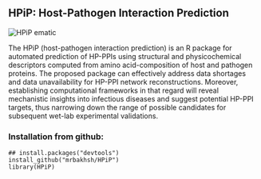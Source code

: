 ## HPiP: Host-Pathogen Interaction Prediction

![HPiP ematic](https://github.com/mrbakhsh/HPiP/blob/main/vignettes/Figures/HPiP_PackagePipline.png)

The HPiP (host-pathogen interaction prediction) is an R package for automated prediction of HP-PPIs using structural and physicochemical descriptors computed from amino acid-composition of host and pathogen proteins. The proposed package can effectively address data shortages and data unavailability for HP-PPI network reconstructions. Moreover, establishing computational frameworks in that regard will reveal mechanistic insights into infectious diseases and suggest potential HP-PPI targets, thus narrowing down the range of possible candidates for subsequent wet-lab experimental validations.

### Installation from github:
```{r}
## install.packages("devtools")
install_github("mrbakhsh/HPiP")
library(HPiP)
```

